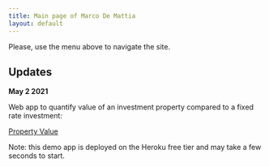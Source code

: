 ```yaml
---
title: Main page of Marco De Mattia
layout: default
---
```


Please, use the menu above to navigate the site.

## Updates

**May 2 2021**

Web app to quantify value of an investment property compared to a fixed rate
investment:

[Property Value](https://guarded-refuge-17816.herokuapp.com/)

Note: this demo app is deployed on the Heroku free tier and may take a few
seconds to start.